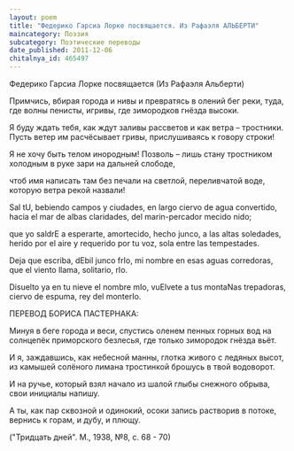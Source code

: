 ```yaml
---
layout: poem
title: "Федерико Гарсиа Лорке посвящается. Из Рафаэля АЛЬБЕРТИ"
maincategory: Поэзия
subcategory: Поэтические переводы
date_published: 2011-12-06
chitalnya_id: 465497
---
```




Федерико Гарсиа Лорке посвящается
(Из Рафаэля Альберти)

Примчись, вбирая города и нивы
и превратясь в олений бег реки,
туда, где волны пенисты, игривы,
где зимородков гнёзда высоки.

Я буду ждать тебя, как ждут заливы
рассветов и как ветра – тростники.
Пусть ветер им расчёсывает гривы,
прислушиваясь к говору строки!

Я не хочу быть телом инородным!
Позволь – лишь стану тростником холодным
в руке зари на дальней слободе,

чтоб имя написать там без печали
на светлой, переливчатой воде,
которую ветра рекой назвали!

Sal tU, bebiendo campos y ciudades,
en largo ciervo de agua convertido,
hacia el mar de albas claridades,
del marin-percador mecido nido;

que yo saldrE a esperarte, amortecido,
hecho junco, a las altas soledades,
herido por el aire y requerido
por tu voz, sola entre las tempestades.

Deja que escriba, dEbil junco frIo,
mi nombre en esas aguas corredoras,
que el viento llama, solitario, rIo.

Disuelto ya en tu nieve el nombre mIo,
vuElvete a tus montaNas trepadoras,
ciervo de espuma, rey del monterIo.

ПЕРЕВОД БОРИСА ПАСТЕРНАКА:

Минуя в беге города и веси,
спустись оленем пенных горных вод
на солнцепёк приморского безлесья,
где только зимородок гнёзда вьёт.

И я, заждавшись, как небесной манны,
глотка живого с ледяных высот,
из камышей солёного лимана
тростинкой брошусь в твой водоворот.

И на ручье, который взял начало
из шалой глыбы снежного обрыва,
свои инициалы напишу.

А ты, как пар сквозной и одинокий,
осоки запись растворив в потоке,
вернись к горам, и дубу, и плющу.

("Тридцать дней". М., 1938, №8, с. 68 - 70)






